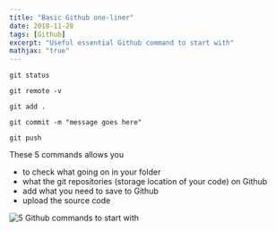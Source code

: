 ```yaml
---
title: "Basic Github one-liner"
date: 2018-11-28
tags: [Github]
excerpt: "Useful essential Github command to start with"
mathjax: "true"
---
```


`git status`

`git remote -v`

`git add .`

`git commit -m "message goes here"`

`git push`

These 5 commands allows you

- to check what going on in your folder
- what the git repositories (storage location of your code) on Github
- add what you need to save to Github
- upload the source code

<img src="{{ site.url }}{{ site.baseurl }}/images/github-oneliners/github-oneliners.png" alt="5 Github commands to start with">

